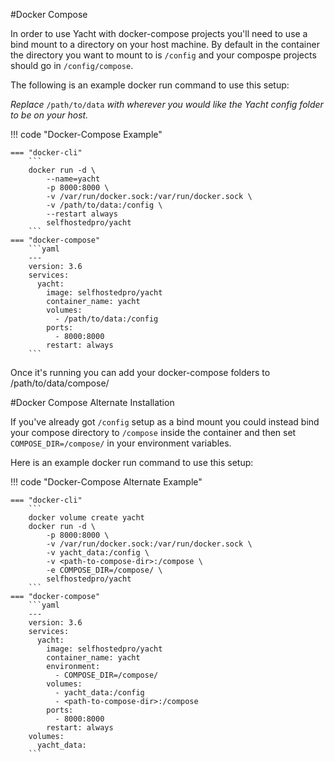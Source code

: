 #Docker Compose

In order to use Yacht with docker-compose projects you'll need to use a bind mount to a directory on your host machine. By default in the container the directory you want to mount to is `/config` and your compospe projects should go in `/config/compose`.

The following is an example docker run command to use this setup:

*Replace* `/path/to/data` *with wherever you would like the Yacht config folder to be on your host.*

!!! code "Docker-Compose Example"

    === "docker-cli"
        ``` 
        docker run -d \
            --name=yacht
            -p 8000:8000 \
            -v /var/run/docker.sock:/var/run/docker.sock \
            -v /path/to/data:/config \
            --restart always
            selfhostedpro/yacht
        ```
    === "docker-compose"
        ```yaml 
        ---
        version: 3.6
        services:
          yacht:
            image: selfhostedpro/yacht
            container_name: yacht
            volumes:
              - /path/to/data:/config
            ports:
              - 8000:8000
            restart: always
        ```
Once it's running you can add your docker-compose folders to /path/to/data/compose/


#Docker Compose Alternate Installation

If you've already got `/config` setup as a bind mount you could instead bind your compose directory to `/compose` inside the container and then set `COMPOSE_DIR=/compose/` in your environment variables.

Here is an example docker run command to use this setup:


!!! code "Docker-Compose Alternate Example"

    === "docker-cli"
        ``` 
        docker volume create yacht
        docker run -d \
            -p 8000:8000 \
            -v /var/run/docker.sock:/var/run/docker.sock \
            -v yacht_data:/config \
            -v <path-to-compose-dir>:/compose \
            -e COMPOSE_DIR=/compose/ \
            selfhostedpro/yacht
        ```
    === "docker-compose"
        ```yaml 
        ---
        version: 3.6
        services:
          yacht:
            image: selfhostedpro/yacht
            container_name: yacht
            environment:
              - COMPOSE_DIR=/compose/
            volumes:
              - yacht_data:/config
              - <path-to-compose-dir>:/compose
            ports:
              - 8000:8000
            restart: always
        volumes:
          yacht_data:
        ```